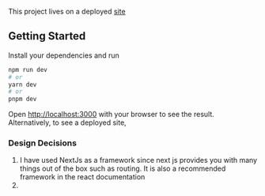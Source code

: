 This project lives on a deployed [site](https://directid-git-main-ewadev.vercel.app/) 

## Getting Started
Install your dependencies and run 
```bash
npm run dev
# or
yarn dev
# or
pnpm dev
```
Open [http://localhost:3000](http://localhost:3000) with your browser to see the result. Alternatively, to see a deployed site,

### Design Decisions

1. I have used NextJs as a framework since next js provides you with many things out of the box such as routing. It is also a recommended framework in the react documentation
2. 
